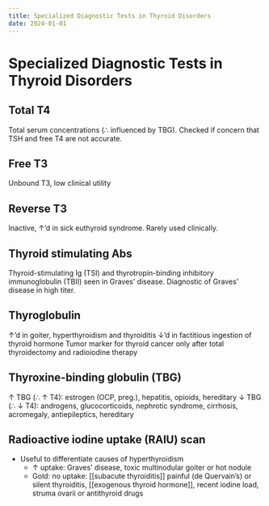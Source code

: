 ```yaml
---
title: Specialized Diagnostic Tests in Thyroid Disorders
date: 2024-01-01
---
```


# Specialized Diagnostic Tests in Thyroid Disorders

## Total T4

Total serum concentrations (∴ influenced by TBG). Checked if concern that TSH and free T4 are not accurate.

## Free T3

Unbound T3, low clinical utility

## Reverse T3

Inactive, ↑’d in sick euthyroid syndrome. Rarely used clinically.

## Thyroid stimulating Abs

Thyroid-stimulating Ig (TSI) and thyrotropin-binding inhibitory immunoglobulin (TBII) seen in Graves’ disease. Diagnostic of Graves’ disease in high titer.

## Thyroglobulin

↑’d in goiter, hyperthyroidism and thyroiditis
↓’d in factitious ingestion of thyroid hormone
Tumor marker for thyroid cancer only after total thyroidectomy and radioiodine therapy

## Thyroxine-binding globulin (TBG)

↑ TBG (∴ ↑ T4): estrogen (OCP, preg.), hepatitis, opioids, hereditary
↓ TBG (∴ ↓ T4): androgens, glucocorticoids, nephrotic syndrome, cirrhosis, acromegaly, antiepileptics, hereditary

## Radioactive iodine uptake (RAIU) scan

- Useful to differentiate causes of hyperthyroidism
  - ↑ uptake: Graves’ disease, toxic multinodular goiter or hot nodule
  - Gold: no uptake: [[subacute thyroiditis]] painful (de Quervain’s) or silent thyroiditis, [[exogenous thyroid hormone]], recent iodine load, struma ovarii or antithyroid drugs
